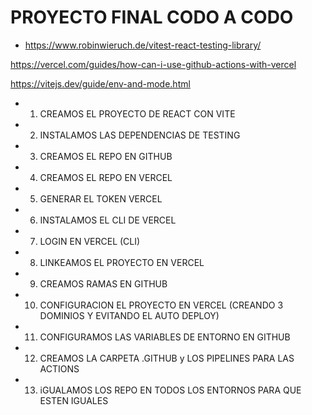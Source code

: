 # PROYECTO FINAL CODO A CODO

- https://www.robinwieruch.de/vitest-react-testing-library/

https://vercel.com/guides/how-can-i-use-github-actions-with-vercel

https://vitejs.dev/guide/env-and-mode.html



- 1) CREAMOS EL PROYECTO DE REACT CON VITE
- 2) INSTALAMOS LAS DEPENDENCIAS DE TESTING
- 3) CREAMOS EL REPO EN GITHUB
- 4) CREAMOS EL REPO EN VERCEL
- 5) GENERAR EL TOKEN VERCEL
- 6) INSTALAMOS EL CLI DE VERCEL
- 7) LOGIN EN VERCEL (CLI)
- 8) LINKEAMOS EL PROYECTO EN VERCEL
- 9) CREAMOS RAMAS EN GITHUB
- 10) CONFIGURACION EL PROYECTO EN VERCEL (CREANDO 3 DOMINIOS Y EVITANDO EL AUTO DEPLOY)
- 11) CONFIGURAMOS LAS VARIABLES DE ENTORNO EN GITHUB
- 12) CREAMOS LA CARPETA .GITHUB y LOS PIPELINES PARA LAS ACTIONS
- 13) iGUALAMOS LOS REPO EN TODOS LOS ENTORNOS PARA QUE ESTEN IGUALES